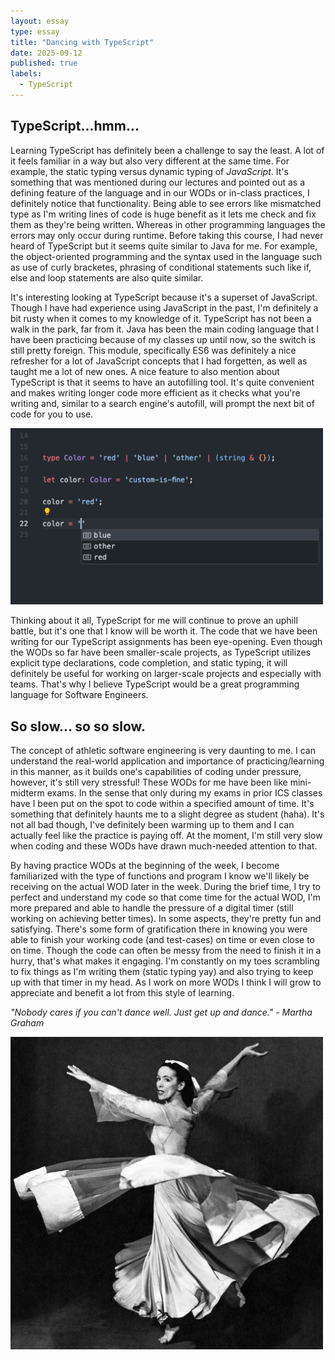 ```yaml
---
layout: essay
type: essay
title: "Dancing with TypeScript"
date: 2025-09-12
published: true
labels:
  - TypeScript
---
```


## TypeScript...hmm... 
Learning TypeScript has definitely been a challenge to say the least. A lot of it feels familiar in a way but also very different at the same time. For example, the static typing versus dynamic typing of *JavaScript*. It's something that was mentioned during our lectures and pointed out as a defining feature of the language and in our WODs or in-class practices, I definitely notice that functionality. Being able to see errors like mismatched type as I'm writing lines of code is huge benefit as it lets me check and fix them as they're being written. Whereas in other programming languages the errors may only occur during runtime. Before taking this course, I had never heard of TypeScript but it seems quite similar to Java for me. For example, the object-oriented programming and the syntax used in the language such as use of curly bracketes, phrasing of conditional statements such like if, else and loop statements are also quite similar. 
<br>

It's interesting looking at TypeScript because it's a superset of JavaScript. Though I have had experience using JavaScript in the past, I'm definitely a bit rusty when it comes to my knowledge of it. TypeScript has not been a walk in the park, far from it. Java has been the main coding language that I have been practicing because of my classes up until now, so the switch is still pretty foreign. This module, specifically ES6 was definitely a nice refresher for a lot of JavaScript concepts that I had forgetten, as well as taught me a lot of new ones. A nice feature to also mention about TypeScript is that it seems to have an autofilling tool. It's quite convenient and makes writing longer code more efficient as it checks what you're writing and, similar to a search engine's autofill, will prompt the next bit of code for you to use. 

<img width="500px" class="rounded float-start pe-4" src="../img/autocomplete.png"> 

Thinking about it all, TypeScript for me will continue to prove an uphill battle, but it's one that I know will be worth it. The code that we have been writing for our TypeScript assignments has been eye-opening. Even though the WODs so far have been smaller-scale projects, as TypeScript utilizes explicit type declarations, code completion, and static typing, it will definitely be useful for working on larger-scale projects and especially with teams. That's why I believe TypeScript would be a great programming language for Software Engineers. 

## So slow... so so slow.
The concept of athletic software engineering is very daunting to me. I can understand the real-world application and importance of practicing/learning in this manner, as it builds one's capabilities of coding under pressure, however, it's still very stressful! These WODs for me have been like mini-midterm exams. In the sense that only during my exams in prior ICS classes have I been put on the spot to code within a specified amount of time. It's something that definitely haunts me to a slight degree as student (haha). It's not all bad though, I've definitely been warming up to them and I can actually feel like the practice is paying off. At the moment, I'm still very slow when coding and these WODs have drawn much-needed attention to that.


By having practice WODs at the beginning of the week, I become familiarized with the type of functions and program I know we'll likely be receiving on the actual WOD later in the week. During the brief time, I try to perfect and understand my code so that come time for the actual WOD, I'm more prepared and able to handle the pressure of a digital timer (still working on achieving better times). In some aspects, they're pretty fun and satisfying. There's some form of gratification there in knowing you were able to finish your working code (and test-cases) on time or even close to on time. Though the code can often be messy from the need to finish it in a hurry, that's what makes it engaging. I'm constantly on my toes scrambling to fix things as I'm writing them (static typing yay) and also trying to keep up with that timer in my head. As I work on more WODs I think I will grow to appreciate and benefit a lot from this style of learning.

*"Nobody cares if you can't dance well. Just get up and dance." - Martha Graham*

<img height="500px" width="500px" class="rounded float-start pe-4" src="../img/martha.png">
    
